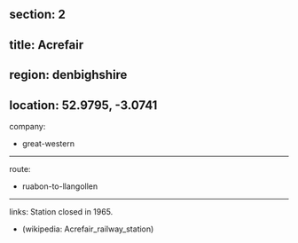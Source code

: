 section: 2
----
title: Acrefair
----
region: denbighshire
----
location: 52.9795, -3.0741
----
company:
- great-western
----
route:
- ruabon-to-llangollen
----
links:
Station closed in 1965.
- (wikipedia: Acrefair_railway_station)
